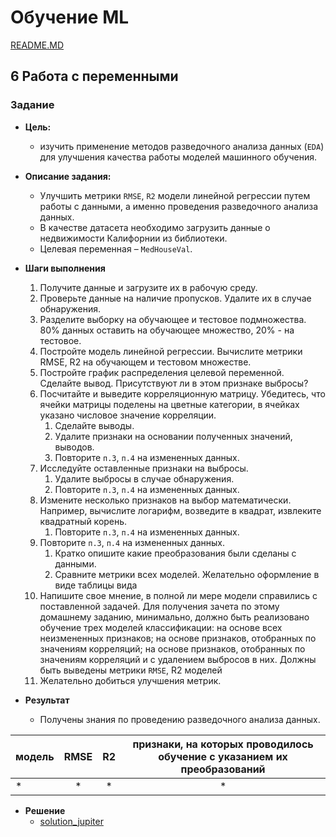 # Обучение ML

[README.MD](/README.MD)

## **6 Работа с переменными**

### Задание

* **Цель:**
  * изучить применение методов разведочного анализа данных (`EDA`) для улучшения качества работы моделей машинного обучения.
* **Описание задания:**
  * Улучшить метрики `RMSE`, `R2` модели линейной регрессии путем работы с данными, а именно проведения разведочного анализа данных.
  * В качестве датасета необходимо загрузить данные о недвижимости Калифорнии из библиотеки.
  * Целевая переменная – `MedHouseVal`.

* **Шаги выполнения**
  1. Получите данные и загрузите их в рабочую среду.
  2. Проверьте данные на наличие пропусков. Удалите их в случае обнаружения.
  3. Разделите выборку на обучающее и тестовое подмножества. 80% данных оставить на обучающее множество, 20% - на тестовое.
  4. Постройте модель линейной регрессии. Вычислите метрики RMSE, R2 на обучающем и тестовом множестве.
  5. Постройте график распределения целевой переменной. Сделайте вывод. Присутствуют ли в этом признаке выбросы?
  6. Посчитайте и выведите корреляционную матрицу. Убедитесь, что ячейки матрицы поделены на цветные категории, в ячейках указано числовое значение корреляции.
     1. Сделайте выводы.
     2. Удалите признаки на основании полученных значений, выводов.
     3. Повторите `п.3`, `п.4` на измененных данных.
  7. Исследуйте оставленные признаки на выбросы.
     1. Удалите выбросы в случае обнаружения.
     2. Повторите `п.3`, `п.4` на измененных данных.
  8. Измените несколько признаков на выбор математически. Например, вычислите логарифм, возведите в квадрат, извлеките квадратный корень.
     1. Повторите `п.3`, `п.4` на измененных данных.
  9. Повторите `п.3`, `п.4` на измененных данных.
     1. Кратко опишите какие преобразования были сделаны с данными.
     2. Сравните метрики всех моделей. Желательно оформление в виде таблицы вида
  10. Напишите свое мнение, в полной ли мере модели справились с поставленной задачей. Для получения зачета по этому домашнему заданию, минимально, должно быть реализовано обучение трех моделей классификации: на основе всех неизмененных признаков; на основе признаков, отобранных по значениям корреляций; на основе признаков, отобранных по значениям корреляций и с удалением выбросов в них. Должны быть выведены метрики `RMSE`, R2 моделей
  11. Желательно добиться улучшения метрик.

* **Результат**
  
  * Получены знания по проведению разведочного анализа данных.

|модель|RMSE|R2|признаки, на которых проводилось обучение с указанием их преобразований|
|:-------|:--------:|:--------:|:--------:|
|*|*|*|*|

* **Решение**
  * [solution_jupiter](/task/7%20features/7%20features.ipynb)
